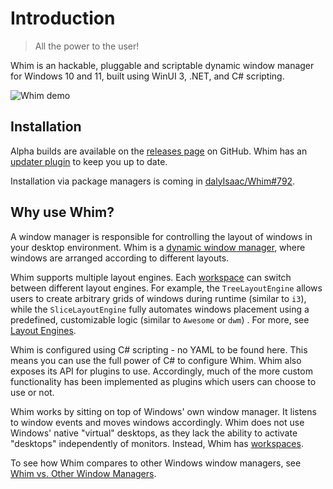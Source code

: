 # Introduction

<!-- NOTE: This is largely duplicated to the README.md -->

> All the power to the user!

Whim is an hackable, pluggable and scriptable dynamic window manager for Windows 10 and 11, built using WinUI 3, .NET, and C# scripting.

![Whim demo](../images/demo.gif)

## Installation

Alpha builds are available on the [releases page](https://github.com/dalyIsaac/Whim/releases) on GitHub. Whim has an [updater plugin](plugins/updater.md) to keep you up to date.

Installation via package managers is coming in [dalyIsaac/Whim#792](https://github.com/dalyIsaac/Whim/issues/792).

## Why use Whim?

A window manager is responsible for controlling the layout of windows in your desktop environment. Whim is a [dynamic window manager](https://en.wikipedia.org/wiki/Dynamic_window_manager), where windows are arranged according to different layouts.

Whim supports multiple layout engines. Each [workspace](customize/workspaces.md) can switch between different layout engines. For example, the `TreeLayoutEngine` allows users to create arbitrary grids of windows during runtime (similar to `i3`), while the `SliceLayoutEngine` fully automates windows placement using a predefined, customizable logic (similar to `Awesome` or `dwm`) . For more, see [Layout Engines](customize/layout-engines.md).

Whim is configured using C# scripting - no YAML to be found here. This means you can use the full power of C# to configure Whim. Whim also exposes its API for plugins to use. Accordingly, much of the more custom functionality has been implemented as plugins which users can choose to use or not.

Whim works by sitting on top of Windows' own window manager. It listens to window events and moves windows accordingly. Whim does not use Windows' native "virtual" desktops, as they lack the ability to activate "desktops" independently of monitors. Instead, Whim has [workspaces](customize/workspaces.md).

To see how Whim compares to other Windows window managers, see [Whim vs. Other Window Managers](getting-started/comparison.md).
